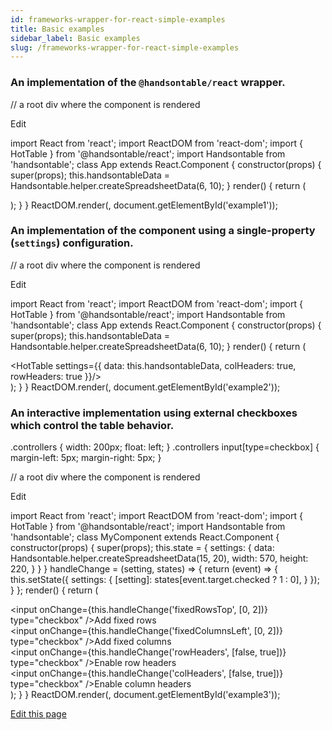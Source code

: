 ```yaml
---
id: frameworks-wrapper-for-react-simple-examples
title: Basic examples
sidebar_label: Basic examples
slug: /frameworks-wrapper-for-react-simple-examples
---
```


### An implementation of the `@handsontable/react` wrapper.

// a root div where the component is rendered <div id="example1" class="hot"></div>

Edit

import React from 'react'; import ReactDOM from 'react-dom'; import { HotTable } from '@handsontable/react'; import Handsontable from 'handsontable'; class App extends React.Component { constructor(props) { super(props); this.handsontableData = Handsontable.helper.createSpreadsheetData(6, 10); } render() { return ( <div> <HotTable id="hot" data={this.handsontableData} colHeaders={true} rowHeaders={true} /> </div> ); } } ReactDOM.render(<App />, document.getElementById('example1'));

### An implementation of the component using a single-property (`settings`) configuration.

// a root div where the component is rendered <div id="example2" class="hot"></div>

Edit

import React from 'react'; import ReactDOM from 'react-dom'; import { HotTable } from '@handsontable/react'; import Handsontable from 'handsontable'; class App extends React.Component { constructor(props) { super(props); this.handsontableData = Handsontable.helper.createSpreadsheetData(6, 10); } render() { return ( <div> <HotTable settings={{ data: this.handsontableData, colHeaders: true, rowHeaders: true }}/> </div> ); } } ReactDOM.render(<App />, document.getElementById('example2'));

### An interactive implementation using external checkboxes which control the table behavior.

.controllers { width: 200px; float: left; } .controllers input\[type=checkbox\] { margin-left: 5px; margin-right: 5px; }

// a root div where the component is rendered <div id="example3" class="hot"></div>

Edit

import React from 'react'; import ReactDOM from 'react-dom'; import { HotTable } from '@handsontable/react'; import Handsontable from 'handsontable'; class MyComponent extends React.Component { constructor(props) { super(props); this.state = { settings: { data: Handsontable.helper.createSpreadsheetData(15, 20), width: 570, height: 220, } } } handleChange = (setting, states) => { return (event) => { this.setState({ settings: { \[setting\]: states\[event.target.checked ? 1 : 0\], } }); } }; render() { return ( <div> <div className="controllers"> <label><input onChange={this.handleChange('fixedRowsTop', \[0, 2\])} type="checkbox" />Add fixed rows</label><br/> <label><input onChange={this.handleChange('fixedColumnsLeft', \[0, 2\])} type="checkbox" />Add fixed columns</label><br/> <label><input onChange={this.handleChange('rowHeaders', \[false, true\])} type="checkbox" />Enable row headers</label><br/> <label><input onChange={this.handleChange('colHeaders', \[false, true\])} type="checkbox" />Enable column headers</label><br/> </div> <HotTable root="hot" settings={this.state.settings}/> </div> ); } } ReactDOM.render(<MyComponent />, document.getElementById('example3'));

[Edit this page](https://github.com/handsontable/docs/edit/8.2.0/tutorials/wrapper-for-react-simple-example.html)
